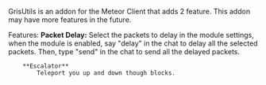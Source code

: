 GrisUtils is an addon for the Meteor Client that adds 2 feature.
This addon may have more features in the future.

Features:
        **Packet Delay:**
            Select the packets to delay in the module settings, when the module is enabled, say "delay" in the chat to delay all the selected packets.
            Then, type "send" in the chat to send all the delayed packets.

        **Escalator**
            Teleport you up and down though blocks.
